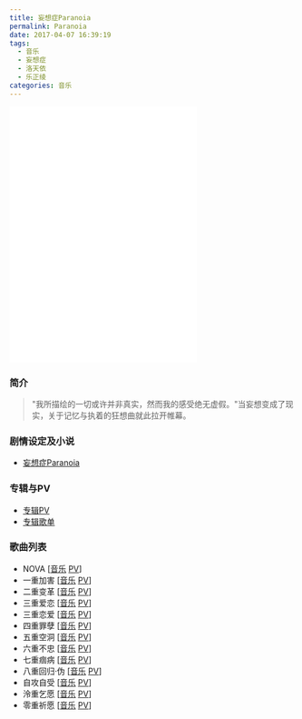 ```yaml
---
title: 妄想症Paranoia
permalink: Paranoia
date: 2017-04-07 16:39:19
tags:
  - 音乐
  - 妄想症
  - 洛天依
  - 乐正绫
categories: 音乐
---
```

<iframe frameborder="no" border="0" marginwidth="0" marginheight="0" width=330 height=450 src="//music.163.com/outchain/player?type=1&id=3411281&auto=1&height=430"></iframe>

### 简介
>"我所描绘的一切或许并非真实，然而我的感受绝无虚假。"当妄想变成了现实，关于记忆与执着的狂想曲就此拉开帷幕。

### 剧情设定及小说
- [妄想症Paranoia](https://www.iqing.in/book/24846/)

### 专辑与PV
- [专辑PV](http://space.bilibili.com/358606/#!/channel/detail?cid=3289)
- [专辑歌单](http://music.163.com/#/m/album?id=3411281)

### 歌曲列表
- NOVA [[音乐](http://music.163.com/#/m/song?id=411988633)  [PV](http://www.bilibili.com/video/av8309812/)]
- 一重加害 [[音乐](http://music.163.com/#/m/song?id=36894755)  [PV](http://www.bilibili.com/video/av3291729/)]
- 二重变革 [[音乐](http://music.163.com/#/m/song?id=38582573)  [PV](http://www.bilibili.com/video/av3370007/)]
- 三重爱恋 [[音乐](http://music.163.com/#/m/song?id=41640890)  [PV](http://www.bilibili.com/video/av3683320/)]
- 三重恋爱 [[音乐](http://music.163.com/#/m/song?id=41656158)  [PV](http://www.bilibili.com/video/av3761912/)]
- 四重罪孽 [[音乐](http://music.163.com/#/m/song?id=407764392)  [PV](http://www.bilibili.com/video/av4188543/)]
- 五重空洞 [[音乐](http://music.163.com/#/m/song?id=411356060)  [PV](http://www.bilibili.com/video/av4492594/)]
- 六重不忠 [[音乐](http://music.163.com/#/m/song?id=423776786)  [PV](http://www.bilibili.com/video/av5656549/)]
- 七重痼病 [[音乐](http://music.163.com/#/m/song?id=447292674)  [PV](http://www.bilibili.com/video/av7549517/)]
- 八重回归·伪 [[音乐](http://music.163.com/#/m/song?id=466174320)  [PV](http://www.bilibili.com/video/av9072485/)]
- 自攻自受 [[音乐](http://music.163.com/#/m/song?id=432430901)  [PV](http://www.bilibili.com/video/av6477673)]
- 泠重乞愿 [[音乐](http://music.163.com/#/m/song?id=413829225)  [PV](http://www.bilibili.com/video/av4704894/)]
- 零重祈愿 [[音乐](http://music.163.com/#/m/song?id=462012620)  [PV](http://www.bilibili.com/video/av8815372)]
